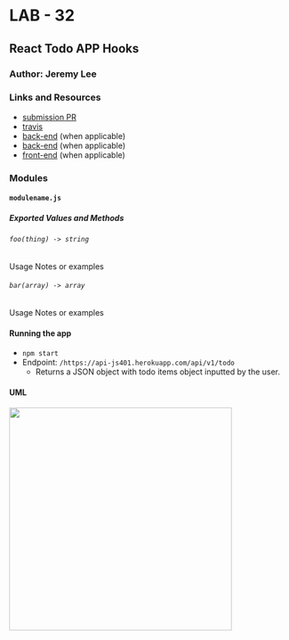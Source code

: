 # LAB - 32

## React Todo APP Hooks

### Author: Jeremy Lee

### Links and Resources
* [submission PR](https://github.com/jeremy-401-advanced-javascript/Lab32/pull/1)
* [travis](http://xyz.com)
* [back-end](https://q-js401.herokuapp.com) (when applicable)
* [back-end](https://api-js401.herokuapp.com/api/v1/todo) (when applicable)
* [front-end](http://xyz.com) (when applicable)


### Modules
#### `modulename.js`
##### Exported Values and Methods

###### `foo(thing) -> string`
Usage Notes or examples

###### `bar(array) -> array`
Usage Notes or examples


#### Running the app
* `npm start`
* Endpoint: `/https://api-js401.herokuapp.com/api/v1/todo`
  * Returns a JSON object with todo items object inputted by the user.


#### UML
<img src="./assets/images/UML.jpg" width="400">
